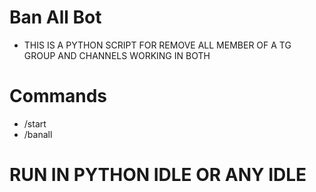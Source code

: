 # Ban All Bot

- THIS IS A PYTHON SCRIPT FOR REMOVE ALL MEMBER OF A TG GROUP AND CHANNELS WORKING IN BOTH
 
# Commands
- /start
- /banall

# RUN IN PYTHON IDLE OR ANY IDLE
